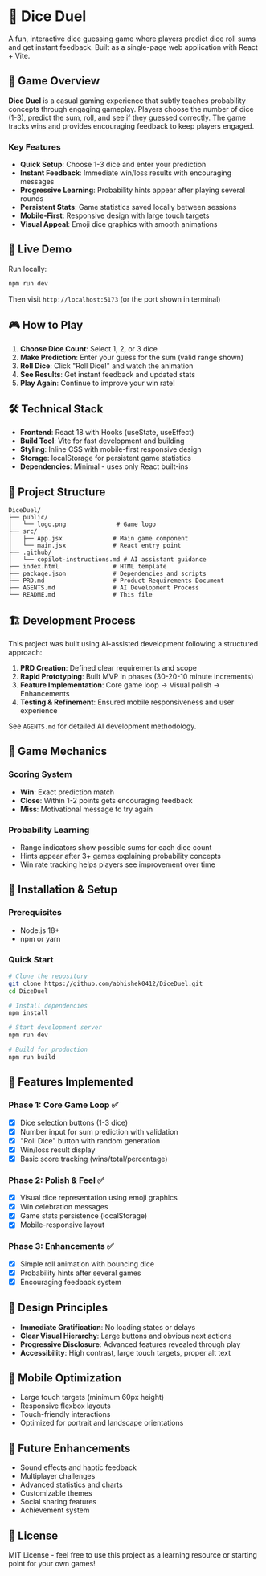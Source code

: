 
# 🎲 Dice Duel

A fun, interactive dice guessing game where players predict dice roll sums and get instant feedback. Built as a single-page web application with React + Vite.

## 🎯 Game Overview

**Dice Duel** is a casual gaming experience that subtly teaches probability concepts through engaging gameplay. Players choose the number of dice (1-3), predict the sum, roll, and see if they guessed correctly. The game tracks wins and provides encouraging feedback to keep players engaged.

### Key Features
- **Quick Setup**: Choose 1-3 dice and enter your prediction
- **Instant Feedback**: Immediate win/loss results with encouraging messages
- **Progressive Learning**: Probability hints appear after playing several rounds
- **Persistent Stats**: Game statistics saved locally between sessions
- **Mobile-First**: Responsive design with large touch targets
- **Visual Appeal**: Emoji dice graphics with smooth animations

## 🚀 Live Demo

Run locally:
```bash
npm run dev
```
Then visit `http://localhost:5173` (or the port shown in terminal)

## 🎮 How to Play

1. **Choose Dice Count**: Select 1, 2, or 3 dice
2. **Make Prediction**: Enter your guess for the sum (valid range shown)
3. **Roll Dice**: Click "Roll Dice!" and watch the animation
4. **See Results**: Get instant feedback and updated stats
5. **Play Again**: Continue to improve your win rate!

## 🛠️ Technical Stack

- **Frontend**: React 18 with Hooks (useState, useEffect)
- **Build Tool**: Vite for fast development and building
- **Styling**: Inline CSS with mobile-first responsive design
- **Storage**: localStorage for persistent game statistics
- **Dependencies**: Minimal - uses only React built-ins

## 📁 Project Structure

```
DiceDuel/
├── public/
│   └── logo.png              # Game logo
├── src/
│   ├── App.jsx              # Main game component
│   └── main.jsx             # React entry point
├── .github/
│   └── copilot-instructions.md # AI assistant guidance
├── index.html               # HTML template
├── package.json             # Dependencies and scripts
├── PRD.md                   # Product Requirements Document
├── AGENTS.md                # AI Development Process
└── README.md                # This file
```

## 🏗️ Development Process

This project was built using AI-assisted development following a structured approach:

1. **PRD Creation**: Defined clear requirements and scope
2. **Rapid Prototyping**: Built MVP in phases (30-20-10 minute increments)
3. **Feature Implementation**: Core game loop → Visual polish → Enhancements
4. **Testing & Refinement**: Ensured mobile responsiveness and user experience

See `AGENTS.md` for detailed AI development methodology.

## 🎯 Game Mechanics

### Scoring System
- **Win**: Exact prediction match
- **Close**: Within 1-2 points gets encouraging feedback
- **Miss**: Motivational message to try again

### Probability Learning
- Range indicators show possible sums for each dice count
- Hints appear after 3+ games explaining probability concepts
- Win rate tracking helps players see improvement over time

## 🔧 Installation & Setup

### Prerequisites
- Node.js 18+ 
- npm or yarn

### Quick Start
```bash
# Clone the repository
git clone https://github.com/abhishek0412/DiceDuel.git
cd DiceDuel

# Install dependencies
npm install

# Start development server
npm run dev

# Build for production
npm run build
```

## 🌟 Features Implemented

### Phase 1: Core Game Loop ✅
- [x] Dice selection buttons (1-3 dice)
- [x] Number input for sum prediction with validation
- [x] "Roll Dice" button with random generation
- [x] Win/loss result display
- [x] Basic score tracking (wins/total/percentage)

### Phase 2: Polish & Feel ✅
- [x] Visual dice representation using emoji graphics
- [x] Win celebration messages
- [x] Game stats persistence (localStorage)
- [x] Mobile-responsive layout

### Phase 3: Enhancements ✅
- [x] Simple roll animation with bouncing dice
- [x] Probability hints after several games
- [x] Encouraging feedback system

## 🎨 Design Principles

- **Immediate Gratification**: No loading states or delays
- **Clear Visual Hierarchy**: Large buttons and obvious next actions
- **Progressive Disclosure**: Advanced features revealed through play
- **Accessibility**: High contrast, large touch targets, proper alt text

## 📱 Mobile Optimization

- Large touch targets (minimum 60px height)
- Responsive flexbox layouts
- Touch-friendly interactions
- Optimized for portrait and landscape orientations

## 🔮 Future Enhancements

- Sound effects and haptic feedback
- Multiplayer challenges
- Advanced statistics and charts
- Customizable themes
- Social sharing features
- Achievement system

## 📄 License

MIT License - feel free to use this project as a learning resource or starting point for your own games! 